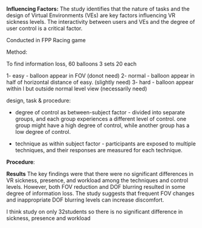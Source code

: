 **Influencing Factors:** The study identifies that the nature of tasks and the design of Virtual Environments (VEs) are key factors influencing VR sickness levels. The interactivity between users and VEs and the degree of user control is a critical factor.

Conducted in FPP Racing game

Method:

To find information loss, 60 balloons 3 sets 20 each 

1- easy - balloon appear in FOV (donot need)
2- normal - balloon appear in half of horizontal distance of easy. (slightly need)
3- hard - balloon appear within l but outside normal level view (necessarily need)

design, task & procedure:

- degree of control as between-subject factor - divided into separate groups, and each group experiences a different level of control. one group might have a high degree of control, while another group has a low degree of control.

- technique as within subject factor - participants are exposed to multiple techniques, and their responses are measured for each technique.

**Procedure**: 


**Results**
The key findings were that there were no significant differences in VR sickness, presence, and workload among the techniques and control levels. However, both FOV reduction and DOF blurring resulted in some degree of information loss. The study suggests that frequent FOV changes and inappropriate DOF blurring levels can increase discomfort.


I think study on only 32students so there is no significant difference in sickness, presence and workload